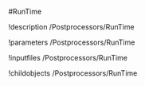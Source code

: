 <!-- MOOSE Object Documentation Stub: Remove this when content is added. -->
#RunTime

!description /Postprocessors/RunTime

!parameters /Postprocessors/RunTime

!inputfiles /Postprocessors/RunTime

!childobjects /Postprocessors/RunTime
